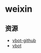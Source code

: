 # weixin

## 资源

- [vbot-github](https://github.com/hanson/vbot)
- [vbot](http://create.hanc.cc/vbot/)

